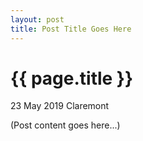 ```yaml
---
layout: post
title: Post Title Goes Here
---
```


{{ page.title }}
================

<p class="meta">23 May 2019 Claremont</p>

(Post content goes here...)